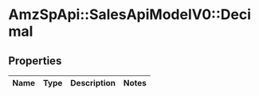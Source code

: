 # AmzSpApi::SalesApiModelV0::Decimal

## Properties
Name | Type | Description | Notes
------------ | ------------- | ------------- | -------------

